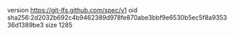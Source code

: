 version https://git-lfs.github.com/spec/v1
oid sha256:2d2032b692c4b9462389d978fe870abe3bbf9e6530b5ec5f8a935336d1389be3
size 1285
